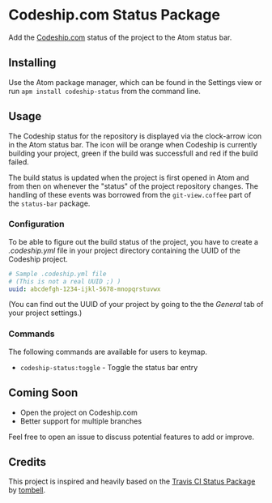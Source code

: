 # Codeship.com Status Package

Add the [Codeship.com](https://codeship.com) status of the project to the Atom status bar.

## Installing

Use the Atom package manager, which can be found in the Settings view or run
`apm install codeship-status` from the command line.

## Usage

The Codeship status for the repository is displayed via the clock-arrow icon
in the Atom status bar. The icon will be orange when Codeship is currently
building your project, green if the build was successfull and red if the build
failed.

The build status is updated when the project is first opened in Atom and from
then on whenever the "status" of the project repository changes. The handling of
these events was borrowed from the `git-view.coffee` part of the `status-bar`
package.

### Configuration

To be able to figure out the build status of the project, you have to create a
_.codeship.yml_ file in your project directory containing the UUID of the
Codeship project.

```yaml
# Sample .codeship.yml file
# (This is not a real UUID ;) )
uuid: abcdefgh-1234-ijkl-5678-mnopqrstuvwx
```

(You can find out the UUID of your project by going to the the _General_ tab of
your project settings.)

### Commands

The following commands are available for users to keymap.

* `codeship-status:toggle` - Toggle the status bar entry

## Coming Soon

* Open the project on Codeship.com
* Better support for multiple branches

Feel free to open an issue to discuss potential features to add or improve.

## Credits

This project is inspired and heavily based on the
[Travis CI Status Package](https://atom.io/packages/travis-ci-status) by
[tombell](https://atom.io/users/tombell).
